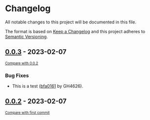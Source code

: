 # Changelog

All notable changes to this project will be documented in this file.

The format is based on [Keep a Changelog](http://keepachangelog.com/en/1.0.0/)
and this project adheres to [Semantic Versioning](http://semver.org/spec/v2.0.0.html).

<!-- insertion marker -->
## [0.0.3](https://github.com/georgieprojie/demo/releases/tag/0.0.3) - 2023-02-07

<small>[Compare with 0.0.2](https://github.com/georgieprojie/demo/compare/0.0.2...0.0.3)</small>

### Bug Fixes

- This is a test ([bfa0161](https://github.com/georgieprojie/demo/commit/bfa01614e3975de2b16e22407b199ed8b65d1f0a) by GH4626).

## [0.0.2](https://github.com/georgieprojie/demo/releases/tag/0.0.2) - 2023-02-07

<small>[Compare with first commit](https://github.com/georgieprojie/demo/compare/61461424f78e06758fb3352d29afeb53db98be4c...0.0.2)</small>

